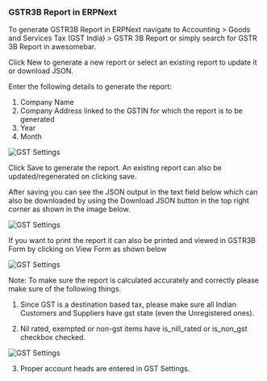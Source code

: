 
###  GSTR3B Report in ERPNext

To generate GSTR3B Report in ERPNext navigate to Accounting > Goods and Services Tax (GST India) > GSTR 3B Report or simply search for GSTR 3B Report in awesomebar.

Click New to generate a new report or select an existing report to update it or download JSON.

Enter the following details to generate the report:
1. Company Name
2. Company Address linked to the GSTIN for which the report is to be generated
3. Year
4. Month

<img class="screenshot" alt="GST Settings" src="{{docs_base_url}}/assets/img/regional/india/gstr-3b-input.png">

Click Save to generate the report. An existing report can also be updated/regenerated on clicking save.

After saving you can see the JSON output in the text field below which can also be downloaded by using the Download JSON button in the top right corner as shown in the image below.

<img class="screenshot" alt="GST Settings" src="{{docs_base_url}}/assets/img/regional/india/gstr-3b-report.png">

If you want to print the report it can also be printed and viewed in GSTR3B Form by clicking on View Form as shown below

<img class="screenshot" alt="GST Settings" src="{{docs_base_url}}/assets/img/regional/india/gstr-3b-download.png">

Note: To make sure the report is calculated accurately and correctly please make sure of the following things.

1. Since GST is a destination based tax, please make sure all Indian Customers and Suppliers have gst state (even the Unregistered ones).

2. Nil rated, exempted or non-gst items have is_nill_rated or is_non_gst checkbox checked.

<img class="screenshot" alt="GST Settings" src="{{docs_base_url}}/assets/img/regional/india/gst-item.png">

3. Proper account heads are entered in GST Settings.

